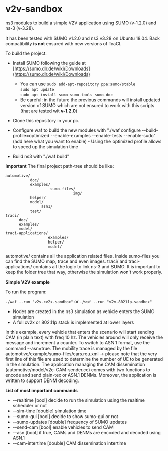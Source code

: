 # v2v-sandbox

ns3 modules to build a simple V2V application using SUMO (v-1.2.0) and ns-3 (v-3.28).

It has been tested with SUMO v1.2.0 and ns3 v3.28 on Ubuntu 18.04.
Back compatibility **is not** ensured with new versions of TraCI.

To build the project:
* Install SUMO following the guide at [https://sumo.dlr.de/wiki/Downloads](https://sumo.dlr.de/wiki/Downloads)
    * You can use 
    	`sudo add-apt-repository ppa:sumo/stable`  
    	`sudo apt update`  
    	`sudo apt install sumo sumo-tools sumo-doc`  
    * Be careful: in the future the previous commands will install updated version of SUMO which are not ensured to work with this scripts (that are tested wit **v-1.2.0**)
* Clone this repository in your pc.
    
* Configure waf to build the new modules with "./waf configure --build-profile=optimized --enable-examples --enable-tests --enable-sudo" (add here what you want to enable) - Using the optimized profile allows to speed up the simulation time
* Build ns3 with "./waf build"

**Important**
The final project path-tree should be like:

    automotive/
               doc/
               examples/
                        sumo-files/
                                  img/
               helper/
               model/
                    asn1/
               test/
    traci/
          doc/
          examples/
          model/
    traci-applications/
                       examples/
                       helper/
                       model/

automotive/ contains all the application related files. Inside sumo-files you can find the SUMO map, trace and even images.
traci/ and traci-applications/ contains all the logic to link ns-3 and SUMO.
It is important to keep the folder tree that way, otherwise the simulation won't work properly.


**Simple V2V example**

To run the program:

`./waf --run "v2v-cv2x-sandbox"` or
`./waf --run "v2v-80211p-sandbox"`


*  Nodes are created in the ns3 simulation as vehicle enters the SUMO simulation
*  A full cv2x or 802.11p stack is implemented at lower layers

In this example, every vehicle that enters the scenario will start sending CAM (in plain text) with freq 10 hz. The vehicles around will only receive the message and increment a counter. To switch to ASN.1 format, use the command --asn=true.
The mobility trace is managed by the file automotive/example/sumo-files/cars.rou.xml -> please note that the very first line of this file are used to determine the number of UE to be generated in the simulation.
The application managing the CAM dissemination (automotive/model/v2c-CAM-sender.cc) comes with two functions to encode and send plain-tex or ASN.1 DENMs. Moreover, the application is written to support DENM decoding.

**List of most important commands**
* --realtime				           [bool] decide to run the simulation using the realtime scheduler or not
* --sim-time                   [double] simulation time
* --sumo-gui                   [bool] decide to show sumo-gui or not
* --sumo-updates 			         [double] frequency of SUMO updates
* --send-cam 				           [bool] enable vehicles to send CAM
* --asn                        [bool] if true, CAMs and DENMs are encoded and decoded using ASN.1 
* --cam-intertime              [double] CAM dissemination intertime
